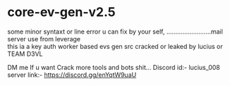 # core-ev-gen-v2.5

some minor syntaxt or line error u can fix by your self,
.........................mail server use from leverage  
this ia a key auth worker based evs gen src cracked or leaked by lucius or TEAM D3VL

DM me If u want Crack more tools and bots shit...
Discord id:- lucius_008
server link:- https://discord.gg/enYqtW9uaU
